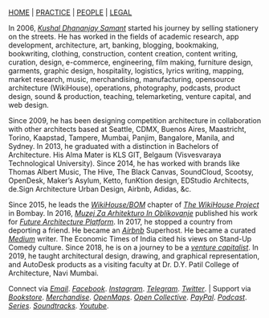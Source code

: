 [HOME](https://kvshvl.github.io/index.html) | [PRACTICE](https://kvshvl.github.io/practice.html) | [PEOPLE](https://kvshvl.github.io/people.html) | [LEGAL](https://kvshvl.github.io/legal.html)

In 2006, [_Kushal Dhananjay Samant_](https://linkedin.com/in/kvshvl) started his journey by selling stationery on the streets. He has worked in the fields of academic research, app development, architecture, art, banking, blogging, bookmaking, bookwriting, clothing, construction, content creation, content writing, curation, design, e-commerce, engineering, film making, furniture design, garments, graphic design, hospitality, logistics, lyrics writing, mapping, market research, music, merchandising, manufacturing, opensource architecture (WikiHouse), operations, photography, podcasts, product design, sound & production, teaching, telemarketing, venture capital, and web design.

Since 2009, he has been designing competition architecture in collaboration with other architects based at Seattle, CDMX, Buenos Aires, Maastricht, Torino, Kaapstad, Tampere, Mumbai, Panjim, Bangalore, Manila, and Sydney. In 2013, he graduated with a distinction in Bachelors of Architecture. His Alma Mater is KLS GIT, Belgaum (Visvesvaraya Technological University). Since 2014, he has worked with brands like Thomas Albert Music, The Hive, The Black Canvas, SoundCloud, Scootsy, OpenDesk, Maker’s Asylum, Ketto, funKtion design, EDStudio Architects, de.Sign Architecture Urban Design, Airbnb, Adidas, &c.

Since 2015, he leads the [_WikiHouse/BOM_](https://sketchfab.com/WikiHouseBOM) chapter of [_The WikiHouse Project_](https://wikihouse.cc/Contributors) in Bombay. In 2016, [_Muzej Za Arhitekturo In Oblikovanje_](http://www.mao.si) published his work for [_Future Architecture Platform_](https://futurearchitectureplatform.org/projects/8e8af477-4aea-431b-a69f-74cd05862eac). In 2017, he stopped a country from deporting a friend. He became an [_Airbnb_](https://airbnb.co.in/users/show/21563871) Superhost. He became a curated [_Medium_](https://medium.com/@kvshvl) writer. The Economic Times of India cited his views on Stand-Up Comedy culture. Since 2018, he is on a journey to be a [_venture capitalist_](https://angel.co/kvshvl). In 2019, he taught architectural design, drawing, and graphical representation, and AutoDesk products as a visiting faculty at Dr. D.Y. Patil College of Architecture, Navi Mumbai.

Connect via [_Email_](mailto:%20kushaldsamant@gmail.com). [_Facebook_](https://facebook.com/kvshvl). [_Instagram_](https://instagram.com/kvshvl). [_Telegram_](https://t.me/kvshvl). [_Twitter_](https://twitter.com/kvshvl_). | Support via [_Bookstore_](https://www.instamojo.com/kvshvl). [_Merchandise_](https://kvshvl.threadless.com). [_OpenMaps_](https://www.openstreetmap.org/user/KVSHVL). [_Open Collective_](https://opencollective.com/kvshvl). [_PayPal_](https://www.paypal.com/paypalme2/parceloff). [_Podcast_](https://anchor.fm/kvshvl). [_Series_](https://instagram.com/kvshvl/channel). [_Soundtracks_](https://soundcloud.com/kvshvl). [_Youtube_](https://www.youtube.com/channel/UCQCznCqUhALucLSk6N8ROPA/playlists).